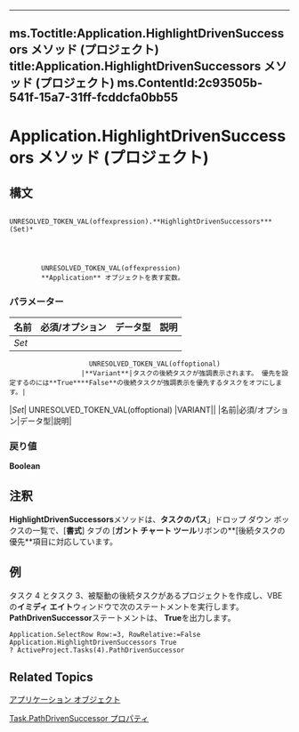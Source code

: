 
---
ms.Toctitle:Application.HighlightDrivenSuccessors メソッド (プロジェクト)
title:Application.HighlightDrivenSuccessors メソッド (プロジェクト)
ms.ContentId:2c93505b-541f-15a7-31ff-fcddcfa0bb55
---
# Application.HighlightDrivenSuccessors メソッド (プロジェクト)





## 構文

            UNRESOLVED_TOKEN_VAL(offexpression).**HighlightDrivenSuccessors***(Set)*




            UNRESOLVED_TOKEN_VAL(offexpression)
            **Application** オブジェクトを表す変数。

### パラメーター

|**名前**|**必須/オプション**|**データ型**|**説明**|
|---|---|---|---|
|*Set*|
                        UNRESOLVED_TOKEN_VAL(offoptional)
                      |**Variant**|タスクの後続タスクが強調表示されます。 優先を設定するのには**True****False**の後続タスクが強調表示を優先するタスクをオフにします。|
|*Set*|
                        UNRESOLVED_TOKEN_VAL(offoptional)
                      |VARIANT||
|名前|必須/オプション|データ型|説明|



### 戻り値
**Boolean**





## 注釈
**HighlightDrivenSuccessors**メソッドは、**タスクのパス**」ドロップ ダウン ボックスの一覧で、[**書式**] タブの [**ガント チャート ツール**リボンの**[後続タスクの優先**項目に対応しています。



## 例
タスク 4 とタスク 3、被駆動の後続タスクがあるプロジェクトを作成し、VBE の**イミディ エイト**ウィンドウで次のステートメントを実行します。**PathDrivenSuccessor**ステートメントは、 **True**を出力します。

```sourcecode
Application.SelectRow Row:=3, RowRelative:=False 
Application.HighlightDrivenSuccessors True
? ActiveProject.Tasks(4).PathDrivenSuccessor
```




## Related Topics

[アプリケーション オブジェクト](8eb91712-7784-a102-38c0-19bb056c27e9.md)

[Task.PathDrivenSuccessor プロパティ](ec77b34e-a98c-142e-14ba-868ff93deaad.md)





